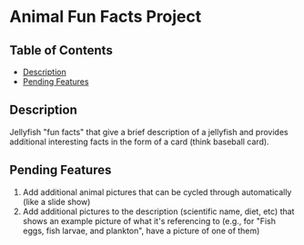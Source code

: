 # Animal Fun Facts Project

## Table of Contents

* [Description](#description)
* [Pending Features](#pendingfeatures)

## Description

Jellyfish "fun facts" that give a brief description of a jellyfish and provides additional interesting facts in the form of a card (think baseball card).

## Pending Features

1. Add additional animal pictures that can be cycled through automatically (like a slide show)
2. Add additional pictures to the description (scientific name, diet, etc) that shows an example picture of what it's referencing to (e.g., for "Fish eggs, fish larvae, and plankton", have a picture of one of them)
